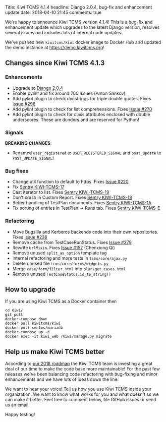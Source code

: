 Title: Kiwi TCMS 4.1.4
headline: Django 2.0.4, bug-fix and enhancement update
date: 2018-04-10 21:45
comments: true


We're happy to announce Kiwi TCMS version 4.1.4!
This is a bug-fix and enhancement update which upgrades to the latest Django
version, resolves several issues and includes lots of internal code updates.

We've pushed new `kiwitcms/kiwi` docker image to Docker Hub and updated the
demo instance at <https://demo.kiwitcms.org>!


Changes since Kiwi TCMS 4.1.3
------------------------------

### Enhancements

- Upgrade to [Django 2.0.4](https://docs.djangoproject.com/en/2.0/releases/2.0.4/)
- Enable pylint and fix around 700 issues (Anton Sankov)
- Add pylint plugin to check docstrings for triple double quotes. Fixes
  [Issue #296](https://github.com/kiwitcms/Kiwi/issues/296)
- Add pylint plugin to check for list comprehensions. Fixes
  [Issue #270](https://github.com/kiwitcms/Kiwi/issues/270)
- Add pylint plugin to check for class attributes enclosed with double underscores.
  These are dunders and are reserved for Python!


### Signals

**BREAKING CHANGES**:

- Renamed `user_registered` to `USER_REGISTERED_SIGNAL` and
  `post_update` to `POST_UPDATE_SIGNAL`!


### Bug fixes

- Change util function to default to https. Fixes
  [Issue #220](https://github.com/kiwitcms/Kiwi/issues/220)
- Fix
  [Sentry KIWI-TCMS-17](https://sentry.io/open-technologies-bulgaria-ltd/kiwi-tcms/issues/495015101/)
- Cast iterator to list. Fixes
  [Sentry KIWI-TCMS-19](https://sentry.io/open-technologies-bulgaria-ltd/kiwi-tcms/issues/501200394/)
- Don't crash in Custom Report. Fixes
  [Sentry KIWI-TCMS-18](https://sentry.io/open-technologies-bulgaria-ltd/kiwi-tcms/issues/499389305/)
- Better handling of TestPlan documents. Fixes
  [Sentry KIWI-TCMS-1A](https://sentry.io/open-technologies-bulgaria-ltd/kiwi-tcms/issues/501695244/)
- Fix sorting of entries in TestPlan -> Runs tab. Fixes
  [Sentry KIWI-TCMS-E](https://sentry.io/open-technologies-bulgaria-ltd/kiwi-tcms/issues/472757670/)


### Refactoring

- Move Bugzilla and Kerberos backends code into their own repositories. Fixes
  [Issue #239](https://github.com/kiwitcms/Kiwi/issues/239)
- Remove cache from TestCaseRunStatus. Fixes
  [Issue #279](https://github.com/kiwitcms/Kiwi/issues/279)
- Rewrite `UrlMixin`. Fixes
  [Issue #157](https://github.com/kiwitcms/Kiwi/issues/157) (Chenxiong Qi)
- Remove unused `split_as_option` template tag
- Internal refactoring and more tests in `tcms/core/ajax.py`
- Delete unused file `tcms/core/forms/widgets.py`
- Merge `case/form/filter.html` into `plan/get_cases.html`
- Remove unused `TestCaseStatus.id_to_string()`




How to upgrade
---------------

If you are using Kiwi TCMS as a Docker container then

    cd Kiwi/
    git pull
    docker-compose down
    docker pull kiwitcms/kiwi
    docker pull centos/mariadb
    docker-compose up -d
    docker exec -it kiwi_web /Kiwi/manage.py migrate


Help us make Kiwi TCMS better
-----------------------------

According to [our 2018 roadmap]({filename}2018-01-22-milestones.markdown) the
Kiwi TCMS team is investing a great deal of our time to make the code base more
maintainable! For the past few releases we've been balancing code refactoring
with bug-fixing and minor enhancements and we have lots of ideas down the line.

We want to hear your voice! Tell us how you use Kiwi TCMS inside your organization.
We want to know what works for you and what doesn't so we can make it better. Feel
free to comment below, file GitHub issues or send us an email.


Happy testing!
